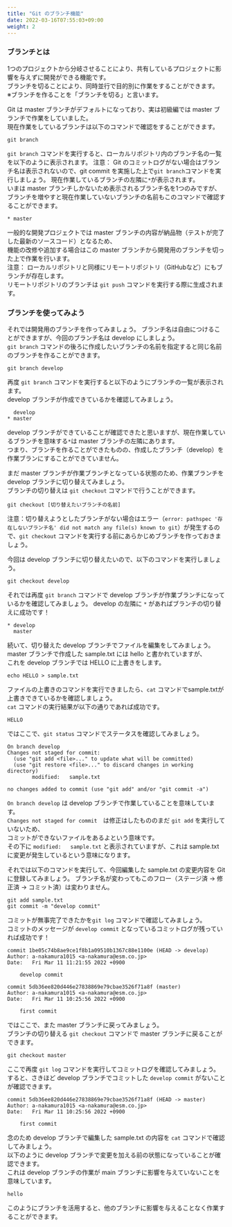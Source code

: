 ```yaml
---
title: "Git のブランチ機能"
date: 2022-03-16T07:55:03+09:00
weight: 2
---
```


### ブランチとは
1つのプロジェクトから分岐させることにより、共有しているプロジェクトに影響を与えずに開発ができる機能です。  
ブランチを切ることにより、同時並行で目的別に作業をすることができます。  
※ブランチを作ることを「ブランチを切る」と言います。  

Git は master ブランチがデフォルトになっており、実は初級編では master ブランチで作業をしていました。  
現在作業をしているブランチは以下のコマンドで確認をすることができます。
```
git branch
```
`git branch` コマンドを実行すると、ローカルリポジトリ内のブランチ名の一覧を以下のように表示されます。
注意： Git のコミットログがない場合はブランチ名は表示されないので、git commit を実施した上で`git branch`コマンドを実行しましょう。
現在作業しているブランチの左隣に`*`が表示されます。  
いまは master ブランチしかないため表示されるブランチ名を1つのみですが、  
ブランチを増やすと現在作業していないブランチの名前もこのコマンドで確認することができます。
```
* master
```

一般的な開発プロジェクトでは master ブランチの内容が納品物（テストが完了した最新のソースコード）となるため、  
機能の改修や追加する場合はこの master ブランチから開発用のブランチを切った上で作業を行います。  
注意：
ローカルリポジトリと同様にリモートリポジトリ（GitHubなど）にもブランチが存在します。  
リモートリポジトリのブランチは `git push` コマンドを実行する際に生成されます。

### ブランチを使ってみよう

それでは開発用のブランチを作ってみましょう。
ブランチ名は自由につけることができますが、今回のブランチ名は develop にしましょう。  
`git branch` コマンドの後ろに作成したいブランチの名前を指定すると同じ名前のブランチを作ることができます。
```
git branch develop
```
再度 `git branch` コマンドを実行すると以下のようにブランチの一覧が表示されます。  
develop ブランチが作成できているかを確認してみましょう。  
```
  develop
* master
```
develop ブランチができていることが確認できたと思いますが、現在作業しているブランチを意味する`*`は master ブランチの左隣にあります。  
つまり、ブランチを作ることができたものの、作成したブランチ（develop）を作業ブランにすることができていません。

まだ master ブランチが作業ブランチとなっている状態のため、作業ブランチを develop ブランチに切り替えてみましょう。  
ブランチの切り替えは `git checkout` コマンドで行うことができます。  
```
git checkout [切り替えたいブランチの名前]
```
注意：切り替えようとしたブランチがない場合はエラー（`error: pathspec '存在しないブランチ名' did not match any file(s) known to git`）が発生するので、`git checkout` コマンドを実行する前にあらかじめブランチを作っておきましょう。

今回は develop ブランチに切り替えたいので、以下のコマンドを実行しましょう。
```
git checkout develop
```
それでは再度 `git branch` コマンドで develop ブランチが作業ブランチになっているかを確認してみましょう。
develop の左隣に `*` があればブランチの切り替えに成功です！
```
* develop
  master
```
続いて、切り替えた develop ブランチでファイルを編集をしてみましょう。  
master ブランチで作成した sample.txt には hello と書かれていますが、  
これを develop ブランチでは HELLO に上書きをします。  
```
echo HELLO > sample.txt
```
ファイルの上書きのコマンドを実行できましたら、`cat` コマンドでsample.txtが上書きできているかを確認しましょう。  
`cat` コマンドの実行結果が以下の通りであれば成功です。
```
HELLO
```
ではここで、`git status` コマンドでステータスを確認してみましょう。  
```
On branch develop
Changes not staged for commit:
  (use "git add <file>..." to update what will be committed)
  (use "git restore <file>..." to discard changes in working directory)
        modified:   sample.txt

no changes added to commit (use "git add" and/or "git commit -a")
```
`On branch develop` は develop ブランチで作業していることを意味しています。  
`Changes not staged for commit`　は修正はしたもののまだ `git add` を実行していないため、  
コミットができないファイルをあるよという意味です。  
その下に `modified:   sample.txt` と表示されていますが、これは sample.txt に変更が発生しているという意味になります。

それでは以下のコマンドを実行して、今回編集した sample.txt の変更内容を Git に登録してみましょう。 
ブランチ名が変わってもこのフロー（ステージ済 → 修正済 → コミット済）は変わりません。 
```
git add sample.txt
git commit -m "develop commit"
```
コミットが無事完了できたかを`git log` コマンドで確認してみましょう。  
コミットのメッセージが `develop commit` となっているコミットログが残っていれば成功です！
```
commit 1be05c74b8ae9ce1f8b1a09510b1367c88e1100e (HEAD -> develop)
Author: a-nakamura1015 <a-nakamura@esm.co.jp>
Date:   Fri Mar 11 11:21:55 2022 +0900

    develop commit

commit 5db36ee820d446e27838869e79cbae3526f71a8f (master)
Author: a-nakamura1015 <a-nakamura@esm.co.jp>
Date:   Fri Mar 11 10:25:56 2022 +0900

    first commit
```

ではここで、また master ブランチに戻ってみましょう。  
ブランチの切り替える `git checkout` コマンドで master ブランチに戻ることができます。  
```
git checkout master
```
ここで再度 `git log` コマンドを実行してコミットログを確認してみましょう。  
すると、さきほど develop ブランチでコミットした `develop commit` がないことが確認できます。  
```
commit 5db36ee820d446e27838869e79cbae3526f71a8f (HEAD -> master)
Author: a-nakamura1015 <a-nakamura@esm.co.jp>
Date:   Fri Mar 11 10:25:56 2022 +0900

    first commit
```
念のため develop ブランチで編集した sample.txt の内容を `cat` コマンドで確認してみましょう。  
以下のように develop ブランチで変更を加える前の状態になっていることが確認できます。  
これは develop ブランチの作業が main ブランチに影響を与えていないことを意味しています。
```
hello
```

このようにブランチを活用すると、他のブランチに影響を与えることなく作業することができます。
